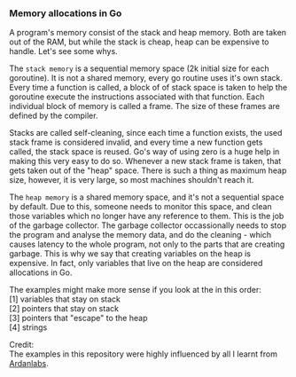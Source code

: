 ### Memory allocations in Go

A program's memory consist of the stack and heap memory. 
Both are taken out of the RAM, but while the stack is cheap, heap can be expensive to handle. Let's see some whys.

The `stack memory` is a sequential memory space (2k initial size for each goroutine). It is not a shared memory, every go routine uses it's own stack. 
Every time a function is called, a block of of stack space is taken to help the goroutine execute the instructions associated with that function. Each individual block of memory is called a frame. The size of these frames are defined by the compiler.

Stacks are called self-cleaning, since each time a function exists, the used stack frame is considered invalid, and every time a new function gets called, the stack space is reused. Go's way of using zero is a huge help in making this very easy to do so.
Whenever a new stack frame is taken, that gets taken out of the "heap" space. There is such a thing as maximum heap size, however, it is very large, so most machines shouldn't reach it. 


The `heap memory` is a shared memory space, and it's not a sequential space by default. Due to this, someone needs to monitor this space, and clean those variables which no longer have any reference to them. This is the job of the garbage collector.
The garbage collector occassionally needs to stop the program and analyse the memory data, and do the cleaning - which causes latency to the whole program, not only to the parts that are creating garbage. This is why we say that creating variables on the heap is expensive. 
In fact, only variables that live on the heap are considered allocations in Go.

The examples might make more sense if you look at the in this order:   
[1] variables that stay on stack   
[2] pointers that stay on stack   
[3] pointers that "escape" to the heap   
[4] strings    


Credit:  
The examples in this repository were highly influenced by all I learnt from [Ardanlabs](https://github.com/ardanlabs/gotraining/). 



